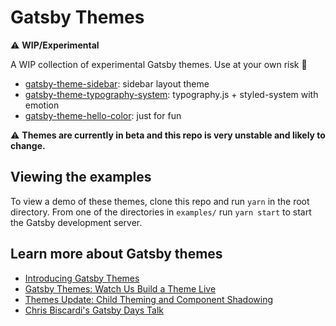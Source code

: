 
# Gatsby Themes

:warning: **WIP/Experimental**

A WIP collection of experimental Gatsby themes. Use at your own risk :ghost:

- [gatsby-theme-sidebar](themes/gatsby-theme-sidebar): sidebar layout theme
- [gatsby-theme-typography-system](themes/gatsby-theme-typography-system): typography.js + styled-system with emotion
- [gatsby-theme-hello-color](themes/gatsby-theme-hello-color): just for fun

:warning: **Themes are currently in beta and this repo is very unstable and likely to change.**

## Viewing the examples

To view a demo of these themes, clone this repo and run `yarn` in the root directory.
From one of the directories in `examples/` run `yarn start` to start the Gatsby development server.

## Learn more about Gatsby themes

- [Introducing Gatsby Themes][]
- [Gatsby Themes: Watch Us Build a Theme Live][livestream]
- [Themes Update: Child Theming and Component Shadowing][update]
- [Chris Biscardi's Gatsby Days Talk](https://www.youtube.com/watch?v=wX84vXBpMR8)

[introducing gatsby themes]: https://www.gatsbyjs.org/blog/2018-11-11-introducing-gatsby-themes/
[update]: https://www.gatsbyjs.org/blog/2019-01-29-themes-update-child-theming-and-component-shadowing/
[livestream]: https://www.gatsbyjs.org/blog/2019-02-11-gatsby-themes-livestream-and-example/

<!--

## Notes

- jxnblk/typography
- theme-rebass
- meetup

-->
